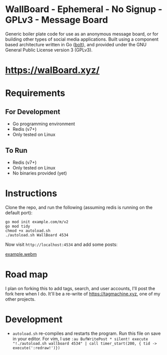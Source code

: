 # WallBoard - Ephemeral - No Signup - GPLv3 - Message Board

Generic boiler plate code for use as an anonymous message board, or for building 
other types of social media applications. Built using a component based 
architecture written in Go ([bolt](https://github.com/hartsfield/bolt)), and 
provided under the GNU General Public License version 3 (GPLv3).

# https://walBoard.xyz/

# Requirements
## For Development
  - Go programming environment
  - Redis (v7+)
  - Only tested on Linux
## To Run
  - Redis (v7+)
  - Only tested on Linux
  - No binaries provided (yet)

# Instructions

Clone the repo, and run the following (assuming redis is running on the default port):

    go mod init example.com/m/v2
    go mod tidy
    chmod +x autoload.sh
    ./autoload.sh WallBoard 4534

Now visit `http://localhost:4534` and add some posts:

[example.webm](https://github.com/hartsfield/WallBoard/assets/30379836/326f0e8f-607c-468d-a657-3b294094a340)

# Road map
I plan on forking this to add tags, search, and user accounts, I'll post the fork here when I do. It'll be a re-write of https://tagmachine.xyz, one of my other projects. 

# Development
 - `autoload.sh` re-compiles and restarts the program. Run this file on save in your editor. For vim, I use `:au BufWritePost * silent! execute "!./autoload.sh wallboard 4534" | call timer_start(200, { tid -> execute(':redraw!')})`
